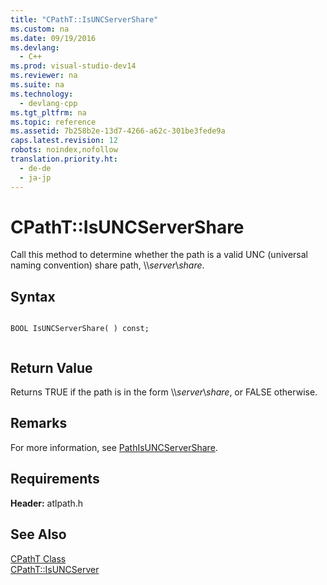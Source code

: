 ```yaml
---
title: "CPathT::IsUNCServerShare"
ms.custom: na
ms.date: 09/19/2016
ms.devlang: 
  - C++
ms.prod: visual-studio-dev14
ms.reviewer: na
ms.suite: na
ms.technology: 
  - devlang-cpp
ms.tgt_pltfrm: na
ms.topic: reference
ms.assetid: 7b258b2e-13d7-4266-a62c-301be3fede9a
caps.latest.revision: 12
robots: noindex,nofollow
translation.priority.ht: 
  - de-de
  - ja-jp
---
```

# CPathT::IsUNCServerShare
Call this method to determine whether the path is a valid UNC (universal naming convention) share path, \\\\*server*\\*share*.  
  
## Syntax  
  
```  
  
BOOL IsUNCServerShare( ) const;  
  
```  
  
## Return Value  
 Returns TRUE if the path is in the form \\\\*server*\\*share*, or FALSE otherwise.  
  
## Remarks  
 For more information, see [PathIsUNCServerShare](http://msdn.microsoft.com/library/windows/desktop/bb773723).  
  
## Requirements  
 **Header:** atlpath.h  
  
## See Also  
 [CPathT Class](../vs140/CPathT-Class.md)   
 [CPathT::IsUNCServer](../vs140/CPathT--IsUNCServer.md)